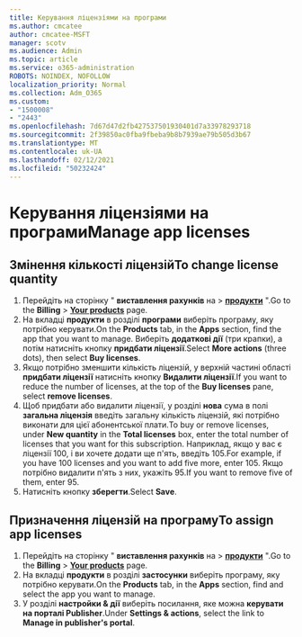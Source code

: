 ```yaml
---
title: Керування ліцензіями на програми
ms.author: cmcatee
author: cmcatee-MSFT
manager: scotv
ms.audience: Admin
ms.topic: article
ms.service: o365-administration
ROBOTS: NOINDEX, NOFOLLOW
localization_priority: Normal
ms.collection: Adm_O365
ms.custom:
- "1500008"
- "2443"
ms.openlocfilehash: 7d67d47d2fb427537501930401d7a33978293718
ms.sourcegitcommit: 2f39850ac0fba9fbeba9b8b7939ae79b505d3b67
ms.translationtype: MT
ms.contentlocale: uk-UA
ms.lasthandoff: 02/12/2021
ms.locfileid: "50232424"
---
```

# <a name="manage-app-licenses"></a><span data-ttu-id="29b0c-102">Керування ліцензіями на програми</span><span class="sxs-lookup"><span data-stu-id="29b0c-102">Manage app licenses</span></span>

## <a name="to-change-license-quantity"></a><span data-ttu-id="29b0c-103">Змінення кількості ліцензій</span><span class="sxs-lookup"><span data-stu-id="29b0c-103">To change license quantity</span></span>

1. <span data-ttu-id="29b0c-104">Перейдіть на сторінку " **виставлення рахунків** на  >  **[продукти](https://go.microsoft.com/fwlink/p/?linkid=842054)** ".</span><span class="sxs-lookup"><span data-stu-id="29b0c-104">Go to the **Billing** > **[Your products](https://go.microsoft.com/fwlink/p/?linkid=842054)** page.</span></span>
2. <span data-ttu-id="29b0c-105">На вкладці **продукти** в розділі **програми** виберіть програму, яку потрібно керувати.</span><span class="sxs-lookup"><span data-stu-id="29b0c-105">On the **Products** tab, in the **Apps** section, find the app that you want to manage.</span></span> <span data-ttu-id="29b0c-106">Виберіть **додаткові дії** (три крапки), а потім натисніть кнопку **придбати ліцензії**.</span><span class="sxs-lookup"><span data-stu-id="29b0c-106">Select **More actions** (three dots), then select **Buy licenses**.</span></span>
3. <span data-ttu-id="29b0c-107">Якщо потрібно зменшити кількість ліцензій, у верхній частині області **придбати ліцензії** натисніть кнопку **Видалити ліцензії**.</span><span class="sxs-lookup"><span data-stu-id="29b0c-107">If you want to reduce the number of licenses, at the top of the **Buy licenses** pane, select **remove licenses**.</span></span>
4. <span data-ttu-id="29b0c-108">Щоб придбати або видалити ліцензії, у розділі **нова** сума в полі **загальна ліцензія** введіть загальну кількість ліцензій, які потрібно виконати для цієї абонентської плати.</span><span class="sxs-lookup"><span data-stu-id="29b0c-108">To buy or remove licenses, under **New quantity** in the **Total licenses** box, enter the total number of licenses that you want for this subscription.</span></span> <span data-ttu-id="29b0c-109">Наприклад, якщо у вас є ліцензії 100, і ви хочете додати ще п'ять, введіть 105.</span><span class="sxs-lookup"><span data-stu-id="29b0c-109">For example, if you have 100 licenses and you want to add five more, enter 105.</span></span> <span data-ttu-id="29b0c-110">Якщо потрібно видалити п'ять з них, укажіть 95.</span><span class="sxs-lookup"><span data-stu-id="29b0c-110">If you want to remove five of them, enter 95.</span></span>
5. <span data-ttu-id="29b0c-111">Натисніть кнопку **зберегти**.</span><span class="sxs-lookup"><span data-stu-id="29b0c-111">Select **Save**.</span></span>

## <a name="to-assign-app-licenses"></a><span data-ttu-id="29b0c-112">Призначення ліцензій на програму</span><span class="sxs-lookup"><span data-stu-id="29b0c-112">To assign app licenses</span></span>

1. <span data-ttu-id="29b0c-113">Перейдіть на сторінку " **виставлення рахунків** на  >  **[продукти](https://go.microsoft.com/fwlink/p/?linkid=842054)** ".</span><span class="sxs-lookup"><span data-stu-id="29b0c-113">Go to the **Billing** > **[Your products](https://go.microsoft.com/fwlink/p/?linkid=842054)** page.</span></span>
2. <span data-ttu-id="29b0c-114">На вкладці **продукти** в розділі **застосунки** виберіть програму, яку потрібно керувати.</span><span class="sxs-lookup"><span data-stu-id="29b0c-114">On the **Products** tab, in the **Apps** section, find and select the app you want to manage.</span></span>
3. <span data-ttu-id="29b0c-115">У розділі **настройки & дії** виберіть посилання, яке можна **керувати на порталі Publisher**.</span><span class="sxs-lookup"><span data-stu-id="29b0c-115">Under **Settings & actions**, select the link to **Manage in publisher's portal**.</span></span>